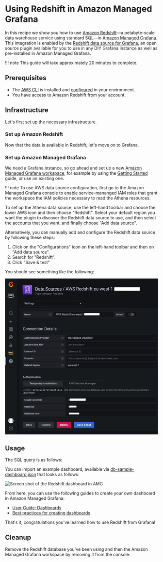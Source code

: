 # Using Redshift in Amazon Managed Grafana

In this recipe we show you how to use [Amazon Redshift][redshift]—a petabyte-scale data 
warehouse service using standard SQL—in [Amazon Managed Grafana][amg]. This integration
is enabled by the [Redshift data source for Grafana][redshift-ds], an open source
plugin available for you to use in any DIY Grafana instance as well as 
pre-installed in Amazon Managed Grafana.

!!! note
    This guide will take approximately 20 minutes to complete.

## Prerequisites

* The [AWS CLI][aws-cli] is installed and [configured][aws-cli-conf] in your environment.
* You have access to Amazon Redshift from your account.

## Infrastructure

Let's first set up the necessary infrastructure.

### Set up Amazon Redshift

Now that the data is available in Redshift, let's move on to Grafana.

### Set up Amazon Managed Grafana

We need a Grafana instance, so go ahead and set up a new [Amazon Managed Grafana
workspace][amg-workspace], for example by using the [Getting Started][amg-getting-started] guide,
or use an existing one.

!!! note
    To use AWS data source configuration, first go to the Amazon Managed Grafana
    console to enable service-mananged IAM roles that grant the workspace the 
    IAM policies necessary to read the Athena resources.


To set up the Athena data source, use the left-hand toolbar and choose the 
lower AWS icon and then choose "Redshift". Select your default region you want 
the plugin to discover the Redshift data source to use, and then select the 
accounts that you want, and finally choose "Add data source".

Alternatively, you can manually add and configure the Redshift data source by 
following these steps:

1. Click on the "Configurations" icon on the left-hand toolbar and then on "Add data source".
1. Search for "Redshift".
1. Click "Save & test"

You should see something like the following:

![Screen shot of the Redshift data source config](../images/amg-plugin-redshift-ds.png)

## Usage
The SQL query is as follows:

You can import an example dashboard, available via
[db-sample-dashboard.json](./amg-redshift-plugin/db-sample-dashboard.json)
that looks as follows:

![Screen shot of the Redshift dashboard in AMG](../images/amg-redshift-dashboard.png)

From here, you can use the following guides to create your own dashboard in
Amazon Managed Grafana:

* [User Guide: Dashboards](https://docs.aws.amazon.com/grafana/latest/userguide/dashboard-overview.html)
* [Best practices for creating dashboards](https://grafana.com/docs/grafana/latest/best-practices/best-practices-for-creating-dashboards/)

That's it, congratulations you've learned how to use Redshift from Grafana!

## Cleanup

Remove the Redshift database you've been using and then
the Amazon Managed Grafana workspace by removing it from the console.

[redshift]: https://aws.amazon.com/redshift/
[amg]: https://aws.amazon.com/grafana/
[redshift-ds]: https://github.com/grafana/redshift-datasource
[aws-cli]: https://docs.aws.amazon.com/cli/latest/userguide/cli-chap-install.html
[aws-cli-conf]: https://docs.aws.amazon.com/cli/latest/userguide/cli-chap-configure.html
[amg-getting-started]: https://aws.amazon.com/blogs/mt/amazon-managed-grafana-getting-started/
[redshift-console]: https://console.aws.amazon.com/redshift/
[amg-workspace]: https://console.aws.amazon.com/grafana/home#/workspaces
